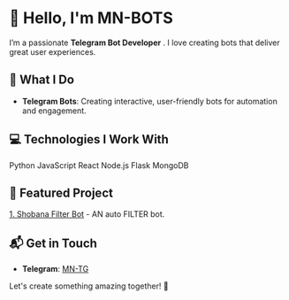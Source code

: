 <!DOCTYPE html>
<html lang="en">
<head>
  <meta charset="UTF-8">
  <meta name="viewport" content="width=device-width, initial-scale=1.0">
  <title>MNBOTS- Telegram Bot & Web Developer</title>
  <link rel="stylesheet" href="lolo.css">
</head>
<body>
  <div class="intro">
    <h1>👋 Hello, I'm MN-BOTS </h1>
    <p>I’m a passionate <strong>Telegram Bot Developer</strong> . I love creating bots that deliver great user experiences.</p>
  </div>

  <div class="section">
    <h2>🚀 What I Do</h2>
    <ul>
      <li><strong>Telegram Bots</strong>: Creating interactive, user-friendly bots for automation and engagement.</li>
    </ul>
  </div>

  <div class="section">
    <h2>💻 Technologies I Work With</h2>
    <div class="tech-stack">
      <span class="tech-item">Python</span>
      <span class="tech-item">JavaScript</span>
      <span class="tech-item">React</span>
      <span class="tech-item">Node.js</span>
      <span class="tech-item">Flask</span>
      <span class="tech-item">MongoDB</span>
    </div>
  </div>

  <div class="section">
    <h2>🌟 Featured Project</h2>
    <p><a href="https://github.com/mn-bots/ShobanaFilterBot" class="project-link">1. Shobana Filter Bot</a> - AN auto FILTER bot.</p>
  </div>

  <div class="section">
    <h2>📬 Get in Touch</h2>
    <ul>
      <li><strong>Telegram</strong>: <a href="https://t.me/mrmntg">MN-TG</a></li>
    </ul>
  </div>

  <div class="footer">
    <p>Let's create something amazing together! 🚀</p>
  </div>
</body>
</html>

